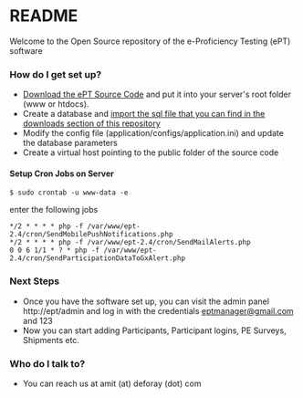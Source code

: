 # README #

Welcome to the Open Source repository of the e-Proficiency Testing (ePT) software

### How do I get set up? ###

* [Download the ePT Source Code](https://github.com/deforay/ept/releases) and put it into your server's root folder (www or htdocs). 
* Create a database and [import the sql file that you can find in the downloads section of this repository](https://github.com/deforay/ept/releases)
* Modify the config file (application/configs/application.ini) and update the database parameters
* Create a virtual host pointing to the public folder of the source code

#### Setup Cron Jobs on Server ####
`
$ sudo crontab -u www-data -e
`

enter the following jobs
```
*/2 * * * * php -f /var/www/ept-2.4/cron/SendMobilePushNotifications.php
*/2 * * * * php -f /var/www/ept-2.4/cron/SendMailAlerts.php
0 0 6 1/1 * ? * php -f /var/www/ept-2.4/cron/SendParticipationDataToGxAlert.php
```


### Next Steps ###

* Once you have the software set up, you can visit the admin panel http://ept/admin and log in with the credentials eptmanager@gmail.com and 123
* Now you can start adding Participants, Participant logins, PE Surveys, Shipments etc.

### Who do I talk to? ###

* You can reach us at amit (at) deforay (dot) com
